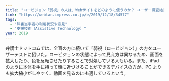 ```yaml
---
title: "ロービジョン「弱視」の人は、Webサイトをどのように使うのか？ ユーザー調査結果を公開 | 弁護士ドットコムがアクセシビリティに本気で取り組む狙い"
link: "https://webtan.impress.co.jp/e/2019/12/18/34577"
tags:
  - "障害当事者の利用状況や意見"
  - "支援技術（Assistive Technology）"
year: 2019
---
```


弁護士ドットコムでは、全盲の方に続いて「弱視（ロービジョン）」の方をユーザーテストに招いた。ロービジョンの状態によって見え方は異なるため、画面を拡大したり、色を反転させたりすることで対処している人もいる。また、iPad のように本体を手に持って顔に近づけることができるデバイスの方が、PC よりも拡大縮小がしやすく、動画を見るのにも適しているという。
